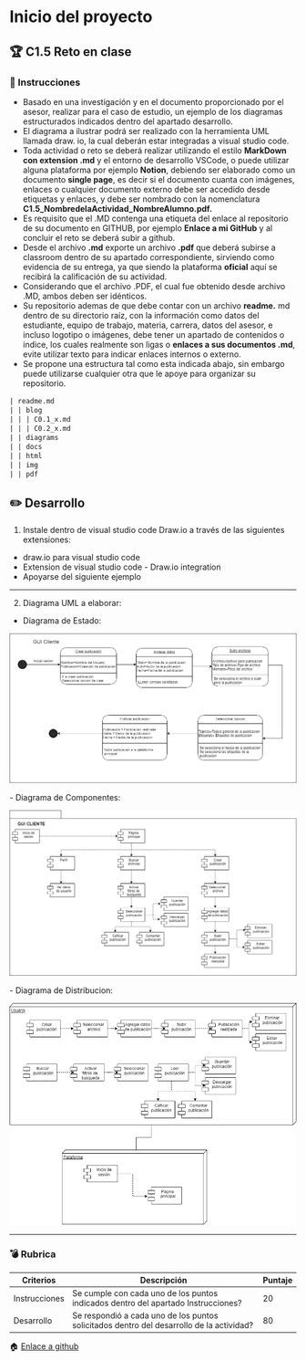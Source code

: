# Inicio del proyecto

## :trophy: C1.5 Reto en clase

### :blue_book: Instrucciones

* Basado en una investigación y en el documento proporcionado por el asesor, realizar para el caso de estudio, un ejemplo de los diagramas estructurados indicados dentro del apartado desarrollo.
* El diagrama a ilustrar podrá ser realizado con la herramienta UML llamada draw. io, la cual deberán estar integradas a visual studio code.
* Toda actividad o reto se deberá realizar utilizando el estilo **MarkDown con extension .md** y el entorno de desarrollo VSCode, o puede utilizar alguna plataforma por ejemplo **Notion**, debiendo ser elaborado como un documento **single page**, es decir si el documento cuanta con imágenes, enlaces o cualquier documento externo debe ser accedido desde etiquetas y enlaces, y debe ser nombrado con la nomenclatura **C1.5_NombredelaActividad_NombreAlumno.pdf.**
* Es requisito que el .MD contenga una etiqueta del enlace al repositorio de su documento en GITHUB, por ejemplo **Enlace a mi GitHub** y al concluir el reto se deberá subir a github.
* Desde el archivo **.md** exporte un archivo **.pdf** que deberá subirse a classroom dentro de su apartado correspondiente, sirviendo como evidencia de su entrega, ya que siendo la plataforma **oficial** aquí se recibirá la calificación de su actividad.
* Considerando que el archivo .PDF, el cual fue obtenido desde archivo .MD, ambos deben ser idénticos.
* Su repositorio ademas de que debe contar con un archivo **readme.** md dentro de su directorio raíz, con la información como datos del estudiante, equipo de trabajo, materia, carrera, datos del asesor, e incluso logotipo o imágenes, debe tener un apartado de contenidos o indice, los cuales realmente son ligas o **enlaces a sus documentos .md**, evite utilizar texto para indicar enlaces internos o externo.
* Se propone una estructura tal como esta indicada abajo, sin embargo puede utilizarse cualquier otra que le apoye para organizar su repositorio.

~~~
| readme.md
| | blog
| | | C0.1_x.md
| | | C0.2_x.md
| | diagrams
| | docs
| | html
| | img
| | pdf
~~~

## :pencil2: Desarrollo

1. Instale dentro de visual studio code Draw.io a través de las siguientes extensiones:
 - draw.io para visual studio code
 - Extension de visual studio code - Draw.io integration
 - Apoyarse del siguiente ejemplo
---
2. Diagrama UML a elaborar:
- Diagrama de Estado:
<p align="center">
    <img alt="Caso de uso" src="https://raw.githubusercontent.com/enrique-cisneros/AnalisisAvanzadoDeSoftware/main/Diagrams/Estado.drawio.png">
</p>
- Diagrama de Componentes:
<p align="center">
    <img alt="Secuencia" src="https://raw.githubusercontent.com/enrique-cisneros/AnalisisAvanzadoDeSoftware/main/Diagrams/Componente.drawio.png">
</p>
- Diagrama de Distribucion:
<p align="center">
    <img alt="Secuencia" src="https://raw.githubusercontent.com/enrique-cisneros/AnalisisAvanzadoDeSoftware/main/Diagrams/Distribucion.drawio.png">
</p>

___

### :bomb: Rubrica

| Criterios     | Descripción                                                                                  | Puntaje |
| ------------- | -------------------------------------------------------------------------------------------- | ------- |
| Instrucciones | Se cumple con cada uno de los puntos indicados dentro del apartado Instrucciones?            | 20 |
| Desarrollo    | Se respondió a cada uno de los puntos solicitados dentro del desarrollo de la actividad?     | 80      |

:house: [Enlace a github](https://github.com/enrique-cisneros/AnalisisAvanzadoDeSoftware) 